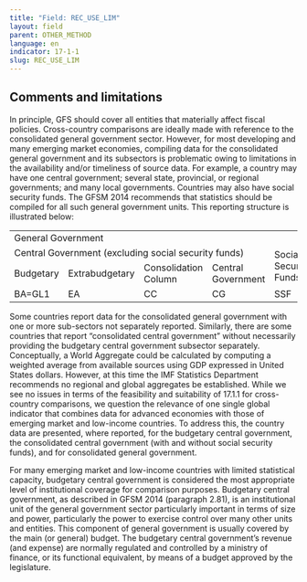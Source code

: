 ```yaml
---
title: "Field: REC_USE_LIM"
layout: field
parent: OTHER_METHOD
language: en
indicator: 17-1-1
slug: REC_USE_LIM
---
```

## Comments and limitations

In principle, GFS should cover all entities that materially affect fiscal policies. Cross-country comparisons are ideally made with reference to the consolidated general government sector. However, for most developing and many emerging market economies, compiling data for the consolidated general government and its subsectors is problematic owing to limitations in the availability and/or timeliness of source data. For example, a country may have one central government; several state, provincial, or regional governments; and many local governments. Countries may also have social security funds. The GFSM 2014 recommends that statistics should be compiled for all such general government units. This reporting structure is illustrated below:

<table>
  <tr>
    <td colspan="9">General Government</td>
    <td rowspan="3">Memorandum Central Govt. (incl. SSF of central level)</td>
  </tr>
  <tr>
    <td colspan="4">Central Government (excluding social security funds)</td>
    <td rowspan="2">Social Security Funds</td>
    <td rowspan="2">State Governments</td>
    <td rowspan="2">Local Governments</td>
    <td rowspan="2">Consolidation Column</td>
    <td rowspan="2">General Government</td>
  </tr>
  <tr>
    <td>Budgetary</td>
    <td>Extrabudgetary</td>
    <td>Consolidation Column</td>
    <td>Central Government</td>
  </tr>
  <tr>
    <td>BA=GL1</td>
    <td>EA</td>
    <td>CC</td>
    <td>CG</td>
    <td>SSF</td>
    <td>SG</td>
    <td>LG</td>
    <td>CT</td>
    <td>GG=GL3</td>
    <td>GL2</td>
  </tr>
</table>

Some countries report data for the consolidated general government with one or more sub-sectors not separately reported. Similarly, there are some countries that report “consolidated central government” without necessarily providing the budgetary central government subsector separately. Conceptually, a World Aggregate could be calculated by computing a weighted average from available sources using GDP expressed in United States dollars. However, at this time the IMF Statistics Department recommends no regional and global aggregates be established. While we see no issues in terms of the feasibility and suitability of 17.1.1 for cross-country comparisons, we question the relevance of one single global indicator that combines data for advanced economies with those of emerging market and low-income countries. To address this, the country data are presented, where reported, for the budgetary central government, the consolidated central government (with and without social security funds), and for consolidated general government.

For many emerging market and low-income countries with limited statistical capacity, budgetary central government is considered the most appropriate level of institutional coverage for comparison purposes. Budgetary central government, as described in GFSM 2014 (paragraph 2.81), is an institutional unit of the general government sector particularly important in terms of size and power, particularly the power to exercise control over many other units and entities. This component of general government is usually covered by the main (or general) budget. The budgetary central government’s revenue (and expense) are normally regulated and controlled by a ministry of finance, or its functional equivalent, by means of a budget approved by the legislature.